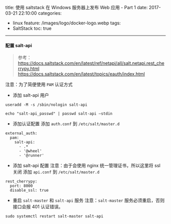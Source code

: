title: 使用 saltstack 在 Windows 服务器上发布 Web 应用 - Part 1
date: 2017-03-21 22:10:00
categories:
  - linux
feature: /images/logo/docker-logo.webp
tags:
  - SaltStack
toc: true
---

#### 配置 salt-api

> 参考：
> https://docs.saltstack.com/en/latest/ref/netapi/all/salt.netapi.rest_cherrypy.html
> https://docs.saltstack.com/en/latest/topics/eauth/index.html

注意：为了简便使用 `PAM` 认证方式

* 添加 salt-api 用户
```
useradd -M -s /sbin/nologin salt-api

echo "salt-api_passwd" | passwd salt-api —stdin
```

* 添加认证配置
添加 `auth.conf` 到 `/etc/salt/master.d`
```
external_auth:
  pam:
    salt-api:
      - .*
      - '@wheel'
      - '@runner'
```

* 添加 salt-api 配置
注意：由于会使用 nginx 统一管理证书，所以这里将 ssl 关闭
添加 `api.conf` 到 `/etc/salt/master.d`
```
rest_cherrypy:
  port: 8000
  disable_ssl: true
```

* 重启 `salt-master` 和 `salt-api` 服务
注意：`salt-master` 服务必须重启，否则接口会报 401 认证错误。
```
sudo systemctl restart salt-master salt-api
```